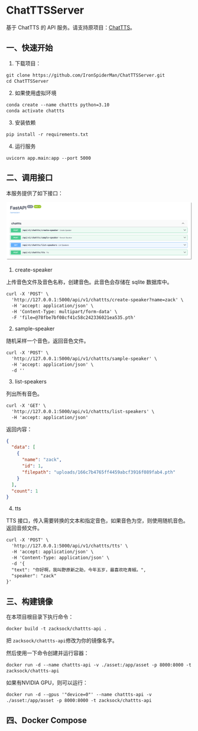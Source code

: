 # ChatTTSServer

基于 ChatTTS 的 API 服务。请支持原项目：[ChatTTS](https://github.com/2noise/ChatTTS)。

## 一、快速开始

1. 下载项目：

```shell
git clone https://github.com/IronSpiderMan/ChatTTSServer.git
cd ChatTTSServer
```

2. 如果使用虚拟环境

```shell
conda create --name chattts python=3.10
conda activate chattts
```

3. 安装依赖

```shell
pip install -r requirements.txt
```

4. 运行服务

```shell
uvicorn app.main:app --port 5000 
```

## 二、调用接口

本服务提供了如下接口：

![img.png](docs/images/apis.png)

1. create-speaker

上传音色文件及音色名称，创建音色。此音色会存储在 sqlite 数据库中。

```shell
curl -X 'POST' \
  'http://127.0.0.1:5000/api/v1/chattts/create-speaker?name=zack' \
  -H 'accept: application/json' \
  -H 'Content-Type: multipart/form-data' \
  -F 'file=@78fbe7bf08cf41c58c242336021ea535.pth'
```

2. sample-speaker

随机采样一个音色，返回音色文件。

```shell
curl -X 'POST' \
  'http://127.0.0.1:5000/api/v1/chattts/sample-speaker' \
  -H 'accept: application/json' \
  -d ''
```

3. list-speakers

列出所有音色。

```shell
curl -X 'GET' \
  'http://127.0.0.1:5000/api/v1/chattts/list-speakers' \
  -H 'accept: application/json'
```

返回内容：

```json
{
  "data": [
    {
      "name": "zack",
      "id": 1,
      "filepath": "uploads/166c7b4765ff4459abcf3916f089fab4.pth"
    }
  ],
  "count": 1
}
```

4. tts

TTS 接口，传入需要转换的文本和指定音色，如果音色为空，则使用随机音色。返回音频文件。

```shell
curl -X 'POST' \
  'http://127.0.0.1:5000/api/v1/chattts/tts' \
  -H 'accept: application/json' \
  -H 'Content-Type: application/json' \
  -d '{
  "text": "你好啊，我叫野原新之助，今年五岁，最喜欢吃青椒。",
  "speaker": "zack"
}'
```

## 三、构建镜像

在本项目根目录下执行命令：

```shell
docker build -t zacksock/chattts-api .
```

把 `zacksock/chattts-api`修改为你的镜像名字。

然后使用一下命令创建并运行容器：

```shell
docker run -d --name chattts-api -v ./asset:/app/asset -p 8000:8000 -t zacksock/chattts-api
```

如果有NVIDIA GPU，则可以运行：

```shell
docker run -d --gpus '"device=0"' --name chattts-api -v ./asset:/app/asset -p 8000:8000 -t zacksock/chattts-api
```

## 四、Docker Compose

